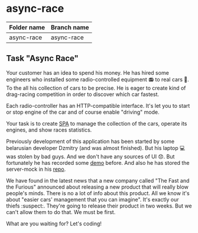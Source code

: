 # async-race

| Folder name | Branch name |
| ----------- | ----------- |
| async-race  | async-race  |

## Task "Async Race"

Your customer has an idea to spend his money. He has hired some engineers who installed some radio-controlled equipment :radio: to real cars :car:. To the all his collection of cars to be precise. He is eager to create kind of drag-racing competition in order to discover which car fastest.

Each radio-controller has an HTTP-compatible interface. It's let you to start or stop engine of the car and of course enable "driving" mode.

Your task is to create [SPA](https://en.wikipedia.org/wiki/Single-page_application) to manage the collection of the cars, operate its engines, and show races statistics.

Previously development of this application has been started by some belarusian developer Dzmitry (and was almost finished). But his laptop :computer: was stolen by bad guys. And we don't have any sources of UI 😞. But fortunately he has recorded some [demo](https://youtu.be/sTXtlBLh-Ts) before. And also he has stored the server-mock in his [repo](https://github.com/mikhama/async-race-api).

We have found in the latest news that a new company called "The Fast and the Furious" announced about releasing a new product that will really blow people's minds. There is no a lot of info about this product. All we know it's about "easier cars' management that you can imagine". It's exactly our thiefs :suspect:. They're going to release their product in two weeks. But we can't allow them to do that. We must be first.

What are you waiting for? Let's coding!

